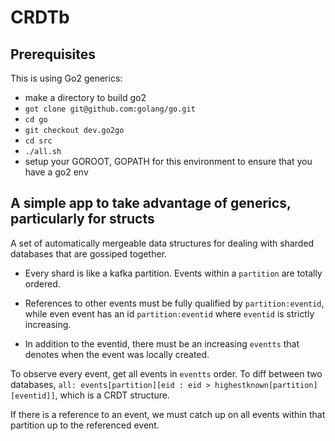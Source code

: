 CRDTb
==============

## Prerequisites

This is using Go2 generics:

- make a directory to build go2
- `got clone git@github.com:golang/go.git`
- `cd go`
- `git checkout dev.go2go`
- `cd src`
- `./all.sh`
- setup your GOROOT, GOPATH for this environment to ensure that you have a go2 env

## A simple app to take advantage of generics, particularly for structs

A set of automatically mergeable data structures for dealing with sharded databases that are gossiped together.

- Every shard is like a kafka partition.  Events within a `partition` are totally ordered.

- References to other events must be fully qualified by `partition:eventid`, while even event has an id `partition:eventid` where `eventid` is strictly increasing.

- In addition to the eventid, there must be an increasing `eventts` that denotes when the event was locally created.

To observe every event, get all events in `eventts` order.
To diff between two databases, `all: events[partition][eid : eid > highestknown[partition][eventid]]`, which is a CRDT structure.

If there is a reference to an event, we must catch  up on all events within that partition up to the referenced event.
